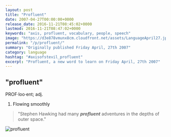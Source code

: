 ```yaml
---
layout: post
title: "Profluent"
date: 2007-04-27T00:00:00+0000
release_date: 2016-11-21T08:45:02+0000
lastmod: 2016-11-21T08:47:02+0000
keywords: "axis, profluent, vocabulary, people, speech"
image: "https://d3e878vmunx8cm.cloudfront.net/assets/LanguageApril27.jpg"
permalink: "/p/profluent/"
summary: "Originally published Friday April, 27th 2007"
category: language
hashtag: "#axisofstevil_profluent"
excerpt: "Profluent, a new word to learn on Friday April, 27th 2007"
---
```


[id_1]: https://d3e878vmunx8cm.cloudfront.net/assets/LanguageApril27.jpg "profluent"

## "profluent" ##

PROF·loo·ent; adj.

1. Flowing smoothly
 
> "Stephen Hawking had many ***profluent*** adventures in the depths of outer space."

![profluent][id_1]

